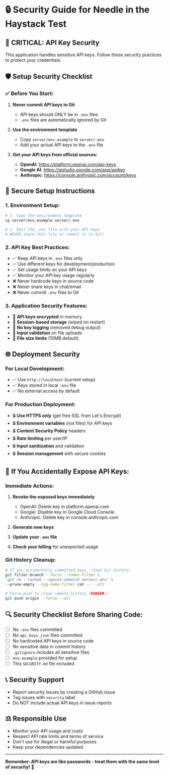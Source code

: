 # 🔒 Security Guide for Needle in the Haystack Test

## 🚨 **CRITICAL: API Key Security**

This application handles sensitive API keys. Follow these security practices to protect your credentials:

## 🛡️ **Setup Security Checklist**

### ✅ **Before You Start:**

1. **Never commit API keys to Git**
   - API keys should ONLY be in `.env` files
   - `.env` files are automatically ignored by Git

2. **Use the environment template**
   - Copy `server/env.example` to `server/.env`
   - Add your actual API keys to the `.env` file

3. **Get your API keys from official sources:**
   - **OpenAI**: https://platform.openai.com/api-keys
   - **Google AI**: https://aistudio.google.com/app/apikey  
   - **Anthropic**: https://console.anthropic.com/account/keys

## 🔧 **Secure Setup Instructions**

### 1. **Environment Setup:**
```bash
# 1. Copy the environment template
cp server/env.example server/.env

# 2. Edit the .env file with your API keys
# NEVER share this file or commit it to Git!
```

### 2. **API Key Best Practices:**
- ✅ Keep API keys in `.env` files only
- ✅ Use different keys for development/production
- ✅ Set usage limits on your API keys
- ✅ Monitor your API key usage regularly
- ❌ Never hardcode keys in source code
- ❌ Never share keys in chat/email
- ❌ Never commit `.env` files to Git

### 3. **Application Security Features:**
- 🔐 **API keys encrypted** in memory
- 🔐 **Session-based storage** (wiped on restart)
- 🔐 **No key logging** (removed debug output)
- 🔐 **Input validation** on file uploads
- 🔐 **File size limits** (10MB default)

## 🌐 **Deployment Security**

### For Local Development:
- ✅ Use `http://localhost` (current setup)
- ✅ Keys stored in local `.env` file
- ✅ No external access by default

### For Production Deployment:
- 🔒 **Use HTTPS only** (get free SSL from Let's Encrypt)
- 🔒 **Environment variables** (not files) for API keys
- 🔒 **Content Security Policy** headers
- 🔒 **Rate limiting** per user/IP
- 🔒 **Input sanitization** and validation
- 🔒 **Session management** with secure cookies

## 🚨 **If You Accidentally Expose API Keys:**

### Immediate Actions:
1. **Revoke the exposed keys immediately**
   - OpenAI: Delete key in platform.openai.com
   - Google: Disable key in Google Cloud Console
   - Anthropic: Delete key in console.anthropic.com

2. **Generate new keys**
3. **Update your `.env` file**
4. **Check your billing** for unexpected usage

### Git History Cleanup:
```bash
# If you accidentally committed keys, clean Git history:
git filter-branch --force --index-filter \
'git rm --cached --ignore-unmatch server/.env' \
--prune-empty --tag-name-filter cat -- --all

# Force push to clean remote history (DANGER!)
git push origin --force --all
```

## 🔍 **Security Checklist Before Sharing Code:**

- [ ] No `.env` files committed
- [ ] No `api_keys.json` files committed  
- [ ] No hardcoded API keys in source code
- [ ] No sensitive data in commit history
- [ ] `.gitignore` includes all sensitive files
- [ ] `env.example` provided for setup
- [ ] This `SECURITY.md` file included

## 📞 **Security Support**

- Report security issues by creating a GitHub issue
- Tag issues with `security` label
- Do NOT include actual API keys in issue reports

## ⚖️ **Responsible Use**

- Monitor your API usage and costs
- Respect API rate limits and terms of service
- Don't use for illegal or harmful purposes
- Keep your dependencies updated

---

**Remember: API keys are like passwords - treat them with the same level of security!** 🔐 